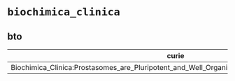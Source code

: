 # `biochimica_clinica`

## bto

| curie                                                                                       |   usages | nodes                                                     |
|---------------------------------------------------------------------------------------------|----------|-----------------------------------------------------------|
| Biochimica_Clinica:Prostasomes_are_Pluripotent_and_Well_Organized_Organelles_in_Human_Semen |        1 | [BTO:0001128](http://purl.obolibrary.org/obo/BTO_0001128) |

